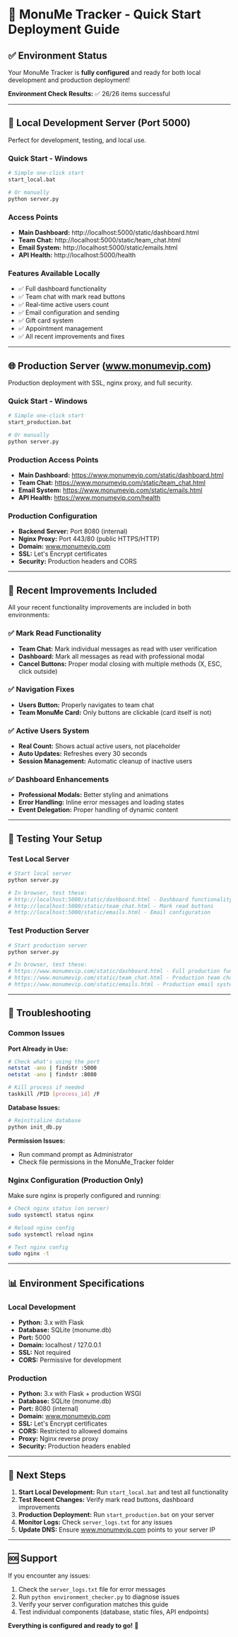 # 🚀 MonuMe Tracker - Quick Start Deployment Guide

## ✅ Environment Status
Your MonuMe Tracker is **fully configured** and ready for both local development and production deployment!

**Environment Check Results:** ✅ 26/26 items successful

---

## 🔧 Local Development Server (Port 5000)

Perfect for development, testing, and local use.

### Quick Start - Windows
```bash
# Simple one-click start
start_local.bat

# Or manually
python server.py
```

### Access Points
- **Main Dashboard:** http://localhost:5000/static/dashboard.html
- **Team Chat:** http://localhost:5000/static/team_chat.html  
- **Email System:** http://localhost:5000/static/emails.html
- **API Health:** http://localhost:5000/health

### Features Available Locally
- ✅ Full dashboard functionality
- ✅ Team chat with mark read buttons
- ✅ Real-time active users count
- ✅ Email configuration and sending
- ✅ Gift card system
- ✅ Appointment management
- ✅ All recent improvements and fixes

---

## 🌐 Production Server (www.monumevip.com)

Production deployment with SSL, nginx proxy, and full security.

### Quick Start - Windows
```bash
# Simple one-click start
start_production.bat

# Or manually
python server.py
```

### Production Access Points
- **Main Dashboard:** https://www.monumevip.com/static/dashboard.html
- **Team Chat:** https://www.monumevip.com/static/team_chat.html
- **Email System:** https://www.monumevip.com/static/emails.html
- **API Health:** https://www.monumevip.com/health

### Production Configuration
- **Backend Server:** Port 8080 (internal)
- **Nginx Proxy:** Port 443/80 (public HTTPS/HTTP)
- **Domain:** www.monumevip.com
- **SSL:** Let's Encrypt certificates
- **Security:** Production headers and CORS

---

## 🔄 Recent Improvements Included

All your recent functionality improvements are included in both environments:

### ✅ Mark Read Functionality
- **Team Chat:** Mark individual messages as read with user verification
- **Dashboard:** Mark all messages as read with professional modal
- **Cancel Buttons:** Proper modal closing with multiple methods (X, ESC, click outside)

### ✅ Navigation Fixes
- **Users Button:** Properly navigates to team chat
- **Team MonuMe Card:** Only buttons are clickable (card itself is not)

### ✅ Active Users System  
- **Real Count:** Shows actual active users, not placeholder
- **Auto Updates:** Refreshes every 30 seconds
- **Session Management:** Automatic cleanup of inactive users

### ✅ Dashboard Enhancements
- **Professional Modals:** Better styling and animations
- **Error Handling:** Inline error messages and loading states
- **Event Delegation:** Proper handling of dynamic content

---

## 🧪 Testing Your Setup

### Test Local Server
```bash
# Start local server
python server.py

# In browser, test these:
# http://localhost:5000/static/dashboard.html - Dashboard functionality
# http://localhost:5000/static/team_chat.html - Mark read buttons  
# http://localhost:5000/static/emails.html - Email configuration
```

### Test Production Server  
```bash
# Start production server
python server.py

# In browser, test these:
# https://www.monumevip.com/static/dashboard.html - Full production functionality
# https://www.monumevip.com/static/team_chat.html - Production team chat
# https://www.monumevip.com/static/emails.html - Production email system
```

---

## 🔧 Troubleshooting

### Common Issues

**Port Already in Use:**
```bash
# Check what's using the port
netstat -ano | findstr :5000
netstat -ano | findstr :8080

# Kill process if needed
taskkill /PID [process_id] /F
```

**Database Issues:**
```bash
# Reinitialize database
python init_db.py
```

**Permission Issues:**
- Run command prompt as Administrator
- Check file permissions in the MonuMe_Tracker folder

### Nginx Configuration (Production Only)
Make sure nginx is properly configured and running:
```bash
# Check nginx status (on server)
sudo systemctl status nginx

# Reload nginx config
sudo systemctl reload nginx

# Test nginx config
sudo nginx -t
```

---

## 📊 Environment Specifications

### Local Development
- **Python:** 3.x with Flask
- **Database:** SQLite (monume.db)
- **Port:** 5000
- **Domain:** localhost / 127.0.0.1
- **SSL:** Not required
- **CORS:** Permissive for development

### Production
- **Python:** 3.x with Flask + production WSGI
- **Database:** SQLite (monume.db)  
- **Port:** 8080 (internal)
- **Domain:** www.monumevip.com
- **SSL:** Let's Encrypt certificates
- **CORS:** Restricted to allowed domains
- **Proxy:** Nginx reverse proxy
- **Security:** Production headers enabled

---

## 🎯 Next Steps

1. **Start Local Development:** Run `start_local.bat` and test all functionality
2. **Test Recent Changes:** Verify mark read buttons, dashboard improvements
3. **Production Deployment:** Run `start_production.bat` on your server
4. **Monitor Logs:** Check `server_logs.txt` for any issues
5. **Update DNS:** Ensure www.monumevip.com points to your server IP

---

## 🆘 Support

If you encounter any issues:
1. Check the `server_logs.txt` file for error messages
2. Run `python environment_checker.py` to diagnose issues
3. Verify your server configuration matches this guide
4. Test individual components (database, static files, API endpoints)

**Everything is configured and ready to go!** 🌟 